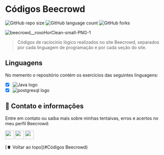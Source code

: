 
# Códigos Beecrowd 

<!---Esses são exemplos. Veja https://shields.io para outras pessoas ou para personalizar este conjunto de escudos. Você pode querer incluir dependências, status do projeto e informações de licença aqui--->

![GitHub repo size](https://img.shields.io/github/repo-size/BeatrizSouz/Beecrowd?style=for-the-badge)
![GitHub language count](https://img.shields.io/github/languages/count/BeatrizSouz/Beecrowd?style=for-the-badge)
![GitHub forks](https://img.shields.io/github/forks/BeatrizSouz/Beecrowd?style=for-the-badge)



![beecrowd__roxoHorClean-small-PNG-1](https://user-images.githubusercontent.com/112733336/207358717-1e76ba0d-b040-4949-a1a4-073cf6095c33.png)

> Códigos de racíocinio lógico realizados no site Beecrowd, separados por cada linguagem de programação e por cada seção do site.

## Linguagens

No memento o repositório contém os exercícios das seguintes linguagens:

- [x] ![Java logo](https://img.shields.io/badge/Java-ED8B00?style=for-the-badge&logo=java&logoColor=white)
- [x] ![postgresql logo](https://img.shields.io/badge/PostgreSQL-316192?style=for-the-badge&logo=postgresql&logoColor=white)

## 🔗 Contato e informações <br>
Entre em contato ou saiba mais sobre minhas tentaivas, erros e acertos no meu perfil Beecrowd:   


<a href="https://www.beecrowd.com.br/judge/pt/profile/697556"><img height="28cm" src="https://img.shields.io/badge/Beecrowd--8B89CC?style=for-the-badge&logoColor=white"></a>
 <a href = "mailto:beatrizdesouzacarvalho@outlook.com"><img  height="28cm" src="https://img.shields.io/badge/Microsoft_Outlook-0078D4?style=for-the-badge&logo=microsoft-outlook&logoColor=white" ></a>
 <a href="https://www.linkedin.com/in/beatriz-de-souza-carvalho/" target="_blank"><img height="28cm" src="https://img.shields.io/badge/-LinkedIn-%230077B5?style=for-the-badge&logo=linkedin&logoColor=white" target="_blank"></a>




[⬆ Voltar ao topo](#Códigos Beecrowd)<br>
